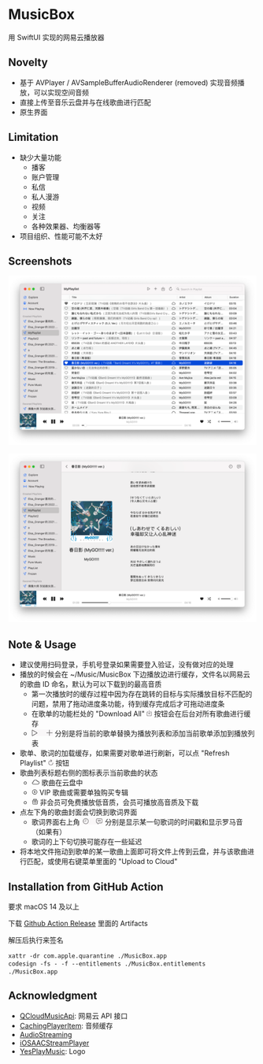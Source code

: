 # MusicBox

用 SwiftUI 实现的网易云播放器

## Novelty

- 基于 AVPlayer / AVSampleBufferAudioRenderer (removed) 实现音频播放，可以实现空间音频
- 直接上传至音乐云盘并与在线歌曲进行匹配
- 原生界面

## Limitation

- 缺少大量功能
  - 播客
  - 账户管理
  - 私信
  - 私人漫游
  - 视频
  - 关注
  - 各种效果器、均衡器等
- 项目组织、性能可能不太好

## Screenshots

![歌单](./Screenshots/playlist.png)

![歌词](./Screenshots/lyric.png)

## Note & Usage

- 建议使用扫码登录，手机号登录如果需要登入验证，没有做对应的处理
- 播放的时候会在 ~/Music/MusicBox 下边播放边进行缓存，文件名以网易云的歌曲 ID 命名，默认为可以下载到的最高音质
  - 第一次播放时的缓存过程中因为存在跳转的目标与实际播放目标不匹配的问题，禁用了拖动进度条功能，待到缓存完成后才可拖动进度条
  - 在歌单的功能栏处的 "Download All" ![Download ALl](./Screenshots/download_all.png) 按钮会在后台对所有歌曲进行缓存
  - ![play_all_add_all](./Screenshots/play_all_add_all.png) 分别是将当前的歌单替换为播放列表和添加当前歌单添加到播放列表
- 歌单、歌词的加载缓存，如果需要对歌单进行刷新，可以点 "Refresh Playlist" ![Refresh Playlist](./Screenshots/refresh_playlist.png) 按钮
- 歌曲列表标题右侧的图标表示当前歌曲的状态
  - ![cloud](./Screenshots/cloud.png) 歌曲在云盘中
  - ![dollar](./Screenshots/dollar.png) VIP 歌曲或需要单独购买专辑
  - ![gift](./Screenshots/gift.png) 非会员可免费播放低音质，会员可播放高音质及下载
- 点左下角的歌曲封面会切换到歌词界面
  - 歌词界面右上角 ![timestamp_roma](./Screenshots/timestamp_roma.png) 分别是显示某一句歌词的时间戳和显示罗马音（如果有）
  - 歌词的上下句切换可能存在一些延迟
- 将本地文件拖动到歌单的某一歌曲上面即可将文件上传到云盘，并与该歌曲进行匹配，或使用右键菜单里面的 "Upload to Cloud"

## Installation from GitHub Action

要求 macOS 14 及以上

下载 [Github Action Release](https://github.com/zeyugao/MusicBox/actions/workflows/build.yml) 里面的 Artifacts

解压后执行来签名

```shell
xattr -dr com.apple.quarantine ./MusicBox.app
codesign -fs - -f --entitlements ./MusicBox.entitlements ./MusicBox.app
```

## Acknowledgment

- [QCloudMusicApi](https://github.com/s12mmm3/QCloudMusicApi): 网易云 API 接口
- [CachingPlayerItem](https://github.com/sukov/CachingPlayerItem): 音频缓存
- [AudioStreaming](https://github.com/dimitris-c/AudioStreaming)
- [iOSAACStreamPlayer](https://github.com/UFOooX/iOSAACStreamPlayer)
- [YesPlayMusic](https://github.com/qier222/YesPlayMusic): Logo

